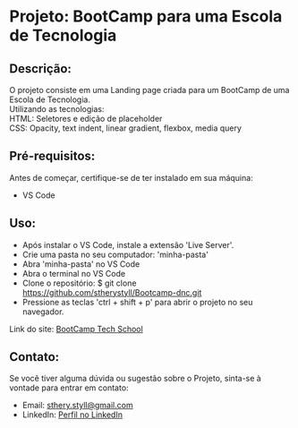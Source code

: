 # Projeto: BootCamp para uma Escola de Tecnologia

## Descrição:
O projeto consiste em uma Landing page criada para um BootCamp de uma Escola de Tecnologia. <br>
Utilizando as tecnologias: <br>
HTML: Seletores e edição de placeholder <br>
CSS: Opacity, text indent, linear gradient, flexbox, media query <br>

## Pré-requisitos: <br>
Antes de começar, certifique-se de ter instalado em sua máquina:<br>

- VS Code

## Uso: <br>
* Após instalar o VS Code, instale a extensão 'Live Server'.<br>
* Crie uma pasta no seu computador: 'minha-pasta'<br>
* Abra 'minha-pasta' no VS Code<br>
* Abra o terminal no VS Code<br>
* Clone o repositório: $ git clone https://github.com/stherystyll/Bootcamp-dnc.git<br>
* Pressione as teclas 'ctrl + shift + p' para abrir o projeto no seu navegador.<br>


Link do site: [BootCamp Tech School](https://bootcamp-tech-school.netlify.app/) <br>

## Contato:<br>
Se você tiver alguma dúvida ou sugestão sobre o Projeto, sinta-se à vontade para entrar em contato:<br>

- Email: sthery.styll@gmail.com<br>
- LinkedIn: [Perfil no LinkedIn](https://www.linkedin.com/in/sthery-alves-5214ab99/)<br>
